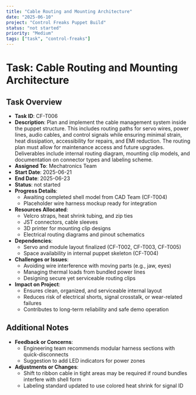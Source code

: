 ```yaml
---
title: "Cable Routing and Mounting Architecture"
date: "2025-06-10"
project: "Control Freaks Puppet Build"
status: "not started"
priority: "Medium"
tags: ["task", "control-freaks"]
---
```


# Task: Cable Routing and Mounting Architecture

## Task Overview

- **Task ID**: CF-T006
- **Description**: Plan and implement the cable management system inside the puppet structure. This includes routing paths for servo wires, power lines, audio cables, and control signals while ensuring minimal strain, heat dissipation, accessibility for repairs, and EMI reduction. The routing plan must allow for maintenance access and future upgrades. Deliverables include internal routing diagram, mounting clip models, and documentation on connector types and labeling scheme.
- **Assigned To**: Mechatronics Team
- **Start Date**: 2025-06-21
- **End Date**: 2025-06-23
- **Status**: not started
- **Progress Details**:
  - Awaiting completed shell model from CAD Team (CF-T004)
  - Placeholder wire harness mockup ready for integration
- **Resources Allocated**:
  - Velcro straps, heat shrink tubing, and zip ties
  - JST connectors, cable sleeves
  - 3D printer for mounting clip designs
  - Electrical routing diagrams and pinout schematics
- **Dependencies**:
  - Servo and module layout finalized (CF-T002, CF-T003, CF-T005)
  - Space availability in internal puppet skeleton (CF-T004)
- **Challenges or Issues**:
  - Avoiding wire interference with moving parts (e.g., jaw, eyes)
  - Managing thermal loads from bundled power lines
  - Designing secure yet serviceable routing clips
- **Impact on Project**:
  - Ensures clean, organized, and serviceable internal layout
  - Reduces risk of electrical shorts, signal crosstalk, or wear-related failures
  - Contributes to long-term reliability and safe demo operation

## Additional Notes

- **Feedback or Concerns**:
  - Engineering team recommends modular harness sections with quick-disconnects
  - Suggestion to add LED indicators for power zones
- **Adjustments or Changes**:
  - Shift to ribbon cable in tight areas may be required if round bundles interfere with shell form
  - Labeling standard updated to use colored heat shrink for signal ID
